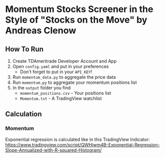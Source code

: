 # Momentum Stocks Screener in the Style of "Stocks on the Move" by Andreas Clenow
## How To Run
1. Create TDAmeritrade Developer Account and App
2. Open `config.yaml` and put in your preferences
   - Don't forget to put in your `API_KEY`! 
3. Run `momentum_data.py` to aggregate the price data
4. Run `momentum.py` to aggregate your momentum positions list
5. In the `output` folder you find
   - `momentum_positions.csv` - Your positions list
   - `Momentum.txt` - A TradingView watchlist



## Calculation

### Momentum

Exponential regression is calculated like in this TradingView Indicator: https://www.tradingview.com/script/QWHjwm4B-Exponential-Regression-Slope-Annualized-with-R-squared-Histogram/
